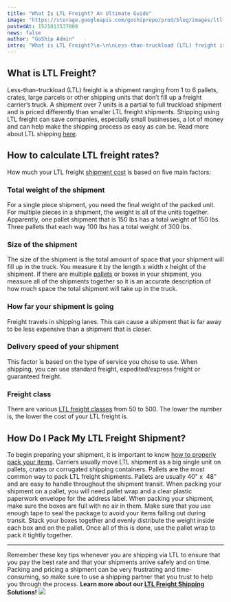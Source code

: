 ```yaml
---
title: "What Is LTL Freight? An Ultimate Guide"
image: "https://storage.googleapis.com/goshiprepo/prod/blog/images/ltl-freight-shipping-guide.jpg"
postedAt: 1521013537000
news: false
author: "GoShip Admin"
intro: "What is LTL Freight?\n-\n\nLess-than-truckload (LTL) freight is a shipment ranging from 1 to 6 pallets, crates, large parcels or other shipping units that don’t fill up a freight carrier’s truck. A shipment over 7 units is a partial to full truckload shipment and is priced differently than smaller LTL freight shipments. Shipping using LTL freight can save companies, especially small businesses, a lot of money and can help make the shipping process as easy as can be. Read more about LTL shipping here. \n\nHow to "
---
```

What is LTL Freight?
--------------------

Less-than-truckload (LTL) freight is a shipment ranging from 1 to 6 pallets, crates, large parcels or other shipping units that don’t fill up a freight carrier’s truck. A shipment over 7 units is a partial to full truckload shipment and is priced differently than smaller LTL freight shipments. Shipping using LTL freight can save companies, especially small businesses, a lot of money and can help make the shipping process as easy as can be. Read more about LTL shipping [here](https://www.goship.com/blog/what-is-ltl-shipping/).

How to calculate LTL freight rates?
-----------------------------------

How much your LTL freight [shipment cost](https://www.supplychaindive.com/news/ltl-freight-rate-outlook-what-to-expect-in-less-than-truckload-shipping-ra/543460/) is based on five main factors:

### Total weight of the shipment

For a single piece shipment, you need the final weight of the packed unit. For multiple pieces in a shipment, the weight is all of the units together. Apparently, one pallet shipment that is 150 lbs has a total weight of 150 lbs. Three pallets that each way 100 lbs has a total weight of 300 lbs.

### Size of the shipment

The size of the shipment is the total amount of space that your shipment will fill up in the truck. You measure it by the length x width x height of the shipment. If there are multiple [pallets](https://www.goship.com/blog/palletizing-ltl-freight-everything-you-need-to-know/) or boxes in your shipment, you measure all of the shipments together so it is an accurate description of how much space the total shipment will take up in the truck.

### How far your shipment is going

Freight travels in shipping lanes. This can cause a shipment that is far away to be less expensive than a shipment that is closer.

### Delivery speed of your shipment

This factor is based on the type of service you chose to use. When shipping, you can use standard freight, expedited/express freight or guaranteed freight.

### Freight class

There are various [LTL freight classes](https://www.goship.com/blog/blog-everything-you-need-to-know-about-ltl-freight-class/) from 50 to 500. The lower the number is, the lower the cost of your LTL freight is.

How Do I Pack My LTL Freight Shipment?
--------------------------------------

To begin preparing your shipment, it is important to know [how to properly pack your items](https://www.goship.com/blog/what-are-the-types-of-ltl-freight-packaging/). Carriers usually move LTL shipment as a big single unit on pallets, crates or corrugated shipping containers. Pallets are the most common way to pack LTL freight shipments. Pallets are usually 40" x  48" and are easy to handle throughout the shipment transit. When packing your shipment on a pallet, you will need pallet wrap and a clear plastic paperwork envelope for the address label. When packing your shipment, make sure the boxes are full with no air in them. Make sure that you use enough tape to seal the package to avoid your items falling out during transit. Stack your boxes together and evenly distribute the weight inside each box and on the pallet. Once all of this is done, use the pallet wrap to pack it tightly together.

* * *

Remember these key tips whenever you are shipping via LTL to ensure that you pay the best rate and that your shipments arrive safely and on time. Packing and pricing a shipment can be very frustrating and time-consuming, so make sure to use a shipping partner that you trust to help you through the process. **Learn more about our [LTL Freight Shipping](https://www.goship.com/shipping-services/ltl-freight-shipping/) Solutions!** [![](https://www.goship.com/wp-content/uploads/2021/02/1ace89b4-fe28-40ff-a2a7-4cddc60fc9ec.png)](https://www.goship.com/)
